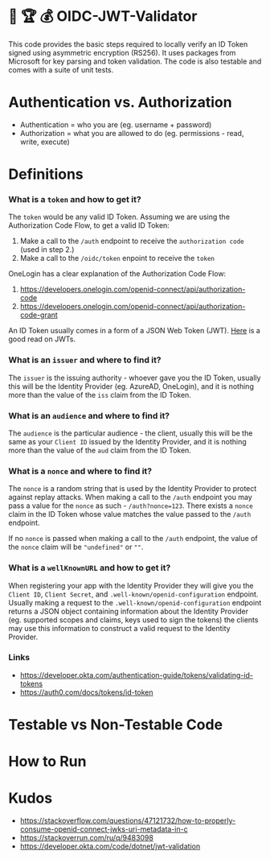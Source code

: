# :crown: :trophy: :moneybag: OIDC-JWT-Validator

This code provides the basic steps required to locally verify an ID Token signed using asymmetric encryption (RS256). It uses packages from Microsoft for key parsing and token validation. The code is also testable and comes with a suite of unit tests.

# Authentication vs. Authorization

- Authentication = who you are (eg. username + password)
- Authorization = what you are allowed to do (eg. permissions - read, write, execute)

# Definitions

### What is a `token` and how to get it?

The `token` would be any valid ID Token. Assuming we are using the Authorization Code Flow, to get a valid ID Token:
1. Make a call to the `/auth` endpoint to receive the `authorization code` (used in step 2.)
2. Make a call to the `/oidc/token` enpoint to receive the `token`

OneLogin has a clear explanation of the Authorization Code Flow:
1. https://developers.onelogin.com/openid-connect/api/authorization-code
2. https://developers.onelogin.com/openid-connect/api/authorization-code-grant

An ID Token usually comes in a form of a JSON Web Token (JWT). [Here](https://jwt.io/introduction/) is a good read on JWTs.

### What is an `issuer` and where to find it?

The `issuer` is the issuing authority - whoever gave you the ID Token, usually this will be the Identity Provider (eg. AzureAD, OneLogin), and it is nothing more than the value of the `iss` claim from the ID Token.

### What is an `audience` and where to find it?

The `audience` is the particular audience - the client, usually this will be the same as your `Client ID` issued by the Identity Provider, and it is nothing more than the value of the `aud` claim from the ID Token.

### What is a `nonce` and where to find it?

The `nonce` is a random string that is used by the Identity Provider to protect against replay attacks. When making a call to the `/auth` endpoint you may pass a value for the `nonce` as such - `/auth?nonce=123`. There exists a `nonce` claim in the ID Token whose value matches the value passed to the `/auth` endpoint.

If no `nonce` is passed when making a call to the `/auth` endpoint, the value of the `nonce` claim will be `"undefined"` or `""`.

### What is a `wellKnownURL` and how to get it?

When registering your app with the Identity Provider they will give you the `Client ID`, `Client Secret`, and `.well-known/openid-configuration` endpoint. Usually making a request to the `.well-known/openid-configuration` endpoint returns a JSON object containing information about the Identity Provider (eg. supported scopes and claims, keys used to sign the tokens) the clients may use this information to construct a valid request to the Identity Provider.

### Links
- https://developer.okta.com/authentication-guide/tokens/validating-id-tokens
- https://auth0.com/docs/tokens/id-token

# Testable vs Non-Testable Code

# How to Run

# Kudos
- https://stackoverflow.com/questions/47121732/how-to-properly-consume-openid-connect-jwks-uri-metadata-in-c
- https://stackoverrun.com/ru/q/9483098
- https://developer.okta.com/code/dotnet/jwt-validation
